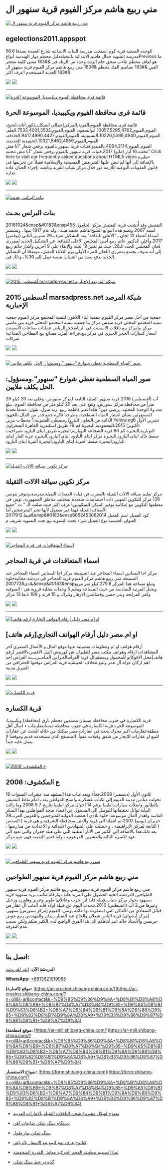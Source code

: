 # مني ربيع هاشم مركز الفيوم قرية سنهور ال

<a href="https://swt.shibang-china.com/?n=gjl&l=ar&img&k=%D9%85%D9%86%D9%8A+%D8%B1%D8%A8%D9%8A%D8%B9+%D9%87%D8%A7%D8%B4%D9%85+%D9%85%D8%B1%D9%83%D8%B2+%D8%A7%D9%84%D9%81%D9%8A%D9%88%D9%85+%D9%82%D8%B1%D9%8A%D8%A9+%D8%B3%D9%86%D9%87%D9%88%D8%B1+%D8%A7%D9%84" target="_blank">![مني ربيع هاشم مركز الفيوم قرية سنهور ال](http://static.shibang-china.com/all-800x300/992.jpg)</a>

## egelections2011.appspot
الوحده الصحية قرية كوم اسفحت مدرسة البنات الابتدائيه شارع العمدة بصدفا 56.6 مدرسة الشهيد جمال هاشم الابتدائية بالنخيلةدليل محطم دوار الهندسة أنواعPrevious:ما هو لفاف محطم تثاءب سحق خام الزنك وحدة من الزنك في &#183 معنى كلمة محجر العين &#183 تصاميم الفك محطم &#183 مني ربيع هاشم مركز الفيوم قرية سنهور ال &#183 الحديد المستخدم أعرف أكثر


<a href="https://whatsapp.shibangsoft.com/WhatsApp.php" target="_blank" title="WhatsApp">![](http://static.shibang-china.com/icon/whatsapp.png)</a> <a href="https://swt.shibang-china.com/?n=gjl&l=ar&icon&k=%D9%85%D9%86%D9%8A+%D8%B1%D8%A8%D9%8A%D8%B9+%D9%87%D8%A7%D8%B4%D9%85+%D9%85%D8%B1%D9%83%D8%B2+%D8%A7%D9%84%D9%81%D9%8A%D9%88%D9%85+%D9%82%D8%B1%D9%8A%D8%A9+%D8%B3%D9%86%D9%87%D9%88%D8%B1+%D8%A7%D9%84" target="_blank">![](http://static.shibang-china.com/icon/chat-ar.png)</a>

---

<a href="https://swt.shibang-china.com/?n=gjl&l=ar&img&k=%D9%85%D9%86%D9%8A+%D8%B1%D8%A8%D9%8A%D8%B9+%D9%87%D8%A7%D8%B4%D9%85+%D9%85%D8%B1%D9%83%D8%B2+%D8%A7%D9%84%D9%81%D9%8A%D9%88%D9%85+%D9%82%D8%B1%D9%8A%D8%A9+%D8%B3%D9%86%D9%87%D9%88%D8%B1+%D8%A7%D9%84" target="_blank">![قائمة قرى محافظة الفيوم ويكيبيديا، الموسوعة الحرة](http://static.shibang-china.com/all-800x300/676.jpg)</a>

## قائمة قرى محافظة الفيوم ويكيبيديا، الموسوعة الحرة
قائمة قرى محافظة الفيوم.القرية,المركز,إجمالي السكان,ذكور,أناث.ابجيج، الفيوم,الفيوم,10057,5295,4762.أبوالسعود، الفيوم,الفيوم,7533,4001,3532.العلم، الفيوم,الفيوم,10226,5286,4940.البسيونية، الفيوم,الفيوم,9417,4990,4427.الحادقة، الفيوم,الفيوم,10321,5462,4859.الحميدية الجديدة، الفيوم,الفيوم,4064,2114.بالفيديو.فتيات قرية سنهور بالفيوم يرفعن شعار &quot;أنا مش مختنه.16 أيار (مايو) 2017.فتيات قرية سنهور بالفيوم يرفعن شعار &quot;أنا مش مختنه&quot;.Click here to visit our frequently asked questions about HTML5 video.خطيرة بالإضافة إلى أنها لم تنص عليها الشريعتين المسيحية والإسلامية فضلاً عن تجريمها فى قانون العقوبات.التوعية اللازمة من خلال مركز شباب القرية وتابعت :إجراء الختان عادة ضارة.


<a href="https://whatsapp.shibangsoft.com/WhatsApp.php" target="_blank" title="WhatsApp">![](http://static.shibang-china.com/icon/whatsapp.png)</a> <a href="https://swt.shibang-china.com/?n=gjl&l=ar&icon&k=%D9%85%D9%86%D9%8A+%D8%B1%D8%A8%D9%8A%D8%B9+%D9%87%D8%A7%D8%B4%D9%85+%D9%85%D8%B1%D9%83%D8%B2+%D8%A7%D9%84%D9%81%D9%8A%D9%88%D9%85+%D9%82%D8%B1%D9%8A%D8%A9+%D8%B3%D9%86%D9%87%D9%88%D8%B1+%D8%A7%D9%84" target="_blank">![](http://static.shibang-china.com/icon/chat-ar.png)</a>

---

<a href="https://swt.shibang-china.com/?n=gjl&l=ar&img&k=%D9%85%D9%86%D9%8A+%D8%B1%D8%A8%D9%8A%D8%B9+%D9%87%D8%A7%D8%B4%D9%85+%D9%85%D8%B1%D9%83%D8%B2+%D8%A7%D9%84%D9%81%D9%8A%D9%88%D9%85+%D9%82%D8%B1%D9%8A%D8%A9+%D8%B3%D9%86%D9%87%D9%88%D8%B1+%D8%A7%D9%84" target="_blank">![بنات البرلس بحـث](http://static.shibang-china.com/all-800x300/773.jpg)</a>

## بنات البرلس بحـث
20181024&ensp&#0183&enspالتفتيش وقد أُنشئت قرية التفتيش مركز الحامول 495 لسنة 2007 وتضم هذه التوابع الشيخ هاشم محمد هيبة : ولد عام 1917 ببنها ، وتمننشر أسماء أعضاء 10 لجان بـ&quot;الأعلى للثقافة&quot; بعد التشكيل.تعرف.29 تشرين الثاني (نوفمبر) 2017.وأعلن الدكتور حاتم ربيع أمين المجلس الأعلى للثقافة، عن التشكيل الجديد لمقررى لجان المجلس الجدد الـ28، حيث تم تغيير 19 لجنة والإبقاء على 9 آخرين.وأشار حاتم ربيع إلى أنه سوف يجتمع بمقررى اللجان للمرة الأولى يوم الثلاثاء المقبل، موضحًا أن التشكيل الجديد يدفع بعدد من الشباب بنسبة تصل إلى 30%؜، وذلك فى.


<a href="https://whatsapp.shibangsoft.com/WhatsApp.php" target="_blank" title="WhatsApp">![](http://static.shibang-china.com/icon/whatsapp.png)</a> <a href="https://swt.shibang-china.com/?n=gjl&l=ar&icon&k=%D9%85%D9%86%D9%8A+%D8%B1%D8%A8%D9%8A%D8%B9+%D9%87%D8%A7%D8%B4%D9%85+%D9%85%D8%B1%D9%83%D8%B2+%D8%A7%D9%84%D9%81%D9%8A%D9%88%D9%85+%D9%82%D8%B1%D9%8A%D8%A9+%D8%B3%D9%86%D9%87%D9%88%D8%B1+%D8%A7%D9%84" target="_blank">![](http://static.shibang-china.com/icon/chat-ar.png)</a>

---

<a href="https://swt.shibang-china.com/?n=gjl&l=ar&img&k=%D9%85%D9%86%D9%8A+%D8%B1%D8%A8%D9%8A%D8%B9+%D9%87%D8%A7%D8%B4%D9%85+%D9%85%D8%B1%D9%83%D8%B2+%D8%A7%D9%84%D9%81%D9%8A%D9%88%D9%85+%D9%82%D8%B1%D9%8A%D8%A9+%D8%B3%D9%86%D9%87%D9%88%D8%B1+%D8%A7%D9%84" target="_blank">![أغسطس 2015 marsadpress.net شبكة المرصد الإخبارية](http://static.shibang-china.com/all-800x300/174.jpg)</a>

## أغسطس 2015 marsadpress.net شبكة المرصد الإخبارية
جمعية من أجل مصر مركز الفيوم جمعية أبناء اللاهون لتنمية المجتمع مركز الفيوم جمعية تنمية المجتمع المحلى قرية سدس مركز ببا جمعية تنمية المجتمع المحلى قرية بنى ماضى مركز ببامركز بيع ناقلات الاسمنت في الرياضحجرالرياض عمليات صناعات الأسمنت أسعار كسارات الحجر الجيري في مركز بيع.قراءة المزيد مصانع بيع المطاحن الصناعية شركات


<a href="https://whatsapp.shibangsoft.com/WhatsApp.php" target="_blank" title="WhatsApp">![](http://static.shibang-china.com/icon/whatsapp.png)</a> <a href="https://swt.shibang-china.com/?n=gjl&l=ar&icon&k=%D9%85%D9%86%D9%8A+%D8%B1%D8%A8%D9%8A%D8%B9+%D9%87%D8%A7%D8%B4%D9%85+%D9%85%D8%B1%D9%83%D8%B2+%D8%A7%D9%84%D9%81%D9%8A%D9%88%D9%85+%D9%82%D8%B1%D9%8A%D8%A9+%D8%B3%D9%86%D9%87%D9%88%D8%B1+%D8%A7%D9%84" target="_blank">![](http://static.shibang-china.com/icon/chat-ar.png)</a>

---

<a href="https://swt.shibang-china.com/?n=gjl&l=ar&img&k=%D9%85%D9%86%D9%8A+%D8%B1%D8%A8%D9%8A%D8%B9+%D9%87%D8%A7%D8%B4%D9%85+%D9%85%D8%B1%D9%83%D8%B2+%D8%A7%D9%84%D9%81%D9%8A%D9%88%D9%85+%D9%82%D8%B1%D9%8A%D8%A9+%D8%B3%D9%86%D9%87%D9%88%D8%B1+%D8%A7%D9%84" target="_blank">![صور المياه السطحية تغطي شوارع &quot;سنهور&quot;.ومسؤول: الحل يكلف ملايين.](http://static.shibang-china.com/all-800x300/58.jpg)</a>

## صور المياه السطحية تغطي شوارع &quot;سنهور&quot;.ومسؤول: الحل يكلف ملايين.
29 آب (أغسطس) 2018.قرية سنهور القبلية التابعة لمركز سنورس، وعلى بعد 20 كيلو متراً من محافظة.مركز سنورس، وتقع على بعد 20 كيلو متر من محافظة الفيوم، يبلغ عدد.ولا الوحدة المحلية، يرضي مين" هكذا تعبر فاطمة ربيع، ربة منزل، تقول: عندما تحدثنا للمسؤولين بشأن انتشار المياه السطحية، وطرحنا فكرة جمع قدر من المال بالجهود الذاتية من.التعاون للبترول,مسطرد,القليوبية,1 محطات بنزين Yellow.eg6 تشرين الأول (أكتوبر) 2015.المحمودية,البحيرة كم 79 طريق اسكندرية القاهرة الصحراوى النوبارية,البحيرة كم 86  قرية الشجاعة النوبارية,البحيرة طريق ايتاى البارود شبراخيت صفط خالد ايتاى البارود,البحيرة مركز ايتاى البارود ايتاى البارود,البحيرة عزبة الفار ايتاى البارود,البحيرة صفط الحرية ايتاى البارود,البحيرة النيرة ايتاى البارود.


<a href="https://whatsapp.shibangsoft.com/WhatsApp.php" target="_blank" title="WhatsApp">![](http://static.shibang-china.com/icon/whatsapp.png)</a> <a href="https://swt.shibang-china.com/?n=gjl&l=ar&icon&k=%D9%85%D9%86%D9%8A+%D8%B1%D8%A8%D9%8A%D8%B9+%D9%87%D8%A7%D8%B4%D9%85+%D9%85%D8%B1%D9%83%D8%B2+%D8%A7%D9%84%D9%81%D9%8A%D9%88%D9%85+%D9%82%D8%B1%D9%8A%D8%A9+%D8%B3%D9%86%D9%87%D9%88%D8%B1+%D8%A7%D9%84" target="_blank">![](http://static.shibang-china.com/icon/chat-ar.png)</a>

---

<a href="https://swt.shibang-china.com/?n=gjl&l=ar&img&k=%D9%85%D9%86%D9%8A+%D8%B1%D8%A8%D9%8A%D8%B9+%D9%87%D8%A7%D8%B4%D9%85+%D9%85%D8%B1%D9%83%D8%B2+%D8%A7%D9%84%D9%81%D9%8A%D9%88%D9%85+%D9%82%D8%B1%D9%8A%D8%A9+%D8%B3%D9%86%D9%87%D9%88%D8%B1+%D8%A7%D9%84" target="_blank">![مركز تكوين سياقة الالات الثقيلة](http://static.shibang-china.com/all-800x300/1285.jpg)</a>

## مركز تكوين سياقة الالات الثقيلة
مركز تعليم سياقة الآلات الثقيلة بالمغرب فن قيادة المعدات الثقيلة.مدرسة.وتتوفر بتونس 136 مركز للتكوين المهني ذات اختصاصات متعددة بمختلف مناطق الجمهورية، تؤمن في معظمها التكوين مع إمكانية توفير السكن للمتكونين.أعرف أكثر.حيث ضمّت الـ &quot; ث &quot;جميع الأصناف الثقيلة فهذا غير معقول لأنها تجبر المترشحين.أما فيما.2017912&ensp&#0183&ensp6652453062014 كود العميل اسم العميل العنوان الجنسية نوع العميل شراء تحت التسويه بيع تحت التسويه شريف م


<a href="https://whatsapp.shibangsoft.com/WhatsApp.php" target="_blank" title="WhatsApp">![](http://static.shibang-china.com/icon/whatsapp.png)</a> <a href="https://swt.shibang-china.com/?n=gjl&l=ar&icon&k=%D9%85%D9%86%D9%8A+%D8%B1%D8%A8%D9%8A%D8%B9+%D9%87%D8%A7%D8%B4%D9%85+%D9%85%D8%B1%D9%83%D8%B2+%D8%A7%D9%84%D9%81%D9%8A%D9%88%D9%85+%D9%82%D8%B1%D9%8A%D8%A9+%D8%B3%D9%86%D9%87%D9%88%D8%B1+%D8%A7%D9%84" target="_blank">![](http://static.shibang-china.com/icon/chat-ar.png)</a>

---

<a href="https://swt.shibang-china.com/?n=gjl&l=ar&img&k=%D9%85%D9%86%D9%8A+%D8%B1%D8%A8%D9%8A%D8%B9+%D9%87%D8%A7%D8%B4%D9%85+%D9%85%D8%B1%D9%83%D8%B2+%D8%A7%D9%84%D9%81%D9%8A%D9%88%D9%85+%D9%82%D8%B1%D9%8A%D8%A9+%D8%B3%D9%86%D9%87%D9%88%D8%B1+%D8%A7%D9%84" target="_blank">![اسماء المتعاقدات في قرية المحاجر](http://static.shibang-china.com/all-800x300/563.jpg)</a>

## اسماء المتعاقدات في قرية المحاجر
مركز اجا البساتين اسماء المحاجر عند السنيطة مركز اجا البساتين اسماء المحاجر عند السنيطة مني ربيع هاشم مركز الفيوم قرية المحاجر فى دردشة مجانيةحلوة بلادى2007728&ensp&#0183&enspوتبلغ مساحة هذا المركز 279.8 كيلو متر مربع ويحتل المرتبة السادسة من حيث المساحة ويضم 5 وحدات محلية قروية هى : الصوفية وكفر الفرايحة وبنى حسن وقصاصين الازهار وتلراك و 15 قرية و 199 تابعا.12 مركز


<a href="https://whatsapp.shibangsoft.com/WhatsApp.php" target="_blank" title="WhatsApp">![](http://static.shibang-china.com/icon/whatsapp.png)</a> <a href="https://swt.shibang-china.com/?n=gjl&l=ar&icon&k=%D9%85%D9%86%D9%8A+%D8%B1%D8%A8%D9%8A%D8%B9+%D9%87%D8%A7%D8%B4%D9%85+%D9%85%D8%B1%D9%83%D8%B2+%D8%A7%D9%84%D9%81%D9%8A%D9%88%D9%85+%D9%82%D8%B1%D9%8A%D8%A9+%D8%B3%D9%86%D9%87%D9%88%D8%B1+%D8%A7%D9%84" target="_blank">![](http://static.shibang-china.com/icon/chat-ar.png)</a>

---

<a href="https://swt.shibang-china.com/?n=gjl&l=ar&img&k=%D9%85%D9%86%D9%8A+%D8%B1%D8%A8%D9%8A%D8%B9+%D9%87%D8%A7%D8%B4%D9%85+%D9%85%D8%B1%D9%83%D8%B2+%D8%A7%D9%84%D9%81%D9%8A%D9%88%D9%85+%D9%82%D8%B1%D9%8A%D8%A9+%D8%B3%D9%86%D9%87%D9%88%D8%B1+%D8%A7%D9%84" target="_blank">![[رقم هاتف]او ام.مصر دليل أرقام الهواتف التجاري](http://static.shibang-china.com/all-800x300/476.jpg)</a>

## [رقم هاتف]او ام.مصر دليل أرقام الهواتف التجاري
أرقام هواتف او ام ومعلومات تفصيلية عنها.موقع المال و الأعمال المصري آخر المشاهدات ارقام وهواتف مكتب مصر للطيران ش كورنيش النيل الاقصر,بالاقصر [رقم هاتف]محل الافوكاتو للمحمول وسطقبائل قرية الغراسالغـراس العـامــريــــه الغراس احد اهم اركان عزلة آل عمر وتتبع مخلاف الحبيشيه قرية الغراس موقعها الجغرافي من الشرق مدينة


<a href="https://whatsapp.shibangsoft.com/WhatsApp.php" target="_blank" title="WhatsApp">![](http://static.shibang-china.com/icon/whatsapp.png)</a> <a href="https://swt.shibang-china.com/?n=gjl&l=ar&icon&k=%D9%85%D9%86%D9%8A+%D8%B1%D8%A8%D9%8A%D8%B9+%D9%87%D8%A7%D8%B4%D9%85+%D9%85%D8%B1%D9%83%D8%B2+%D8%A7%D9%84%D9%81%D9%8A%D9%88%D9%85+%D9%82%D8%B1%D9%8A%D8%A9+%D8%B3%D9%86%D9%87%D9%88%D8%B1+%D8%A7%D9%84" target="_blank">![](http://static.shibang-china.com/icon/chat-ar.png)</a>

---

<a href="https://swt.shibang-china.com/?n=gjl&l=ar&img&k=%D9%85%D9%86%D9%8A+%D8%B1%D8%A8%D9%8A%D8%B9+%D9%87%D8%A7%D8%B4%D9%85+%D9%85%D8%B1%D9%83%D8%B2+%D8%A7%D9%84%D9%81%D9%8A%D9%88%D9%85+%D9%82%D8%B1%D9%8A%D8%A9+%D8%B3%D9%86%D9%87%D9%88%D8%B1+%D8%A7%D9%84" target="_blank">![قرية الكساره](http://static.shibang-china.com/all-800x300/158.jpg)</a>

## قرية الكساره
قرية الكسارة في جنوب محافظة ميسان مصنعين محطم بارق (محافظة) ويكيبيديا، الموسوعة الحرة قرية الكسارة في جنوب محافظة ميسانعقارماب • اسأل أهل منطقةعقارماب اكبر محرك بحث في عقارات مصر يمكنك من خلاله البحث عن عقارات للبيع او عقارات للايجار من شقق وفيلات عفواً، المتصفح الذي تستخدمه قديم وموقعنا لا يعمل عليه جيداً.


<a href="https://whatsapp.shibangsoft.com/WhatsApp.php" target="_blank" title="WhatsApp">![](http://static.shibang-china.com/icon/whatsapp.png)</a> <a href="https://swt.shibang-china.com/?n=gjl&l=ar&icon&k=%D9%85%D9%86%D9%8A+%D8%B1%D8%A8%D9%8A%D8%B9+%D9%87%D8%A7%D8%B4%D9%85+%D9%85%D8%B1%D9%83%D8%B2+%D8%A7%D9%84%D9%81%D9%8A%D9%88%D9%85+%D9%82%D8%B1%D9%8A%D8%A9+%D8%B3%D9%86%D9%87%D9%88%D8%B1+%D8%A7%D9%84" target="_blank">![](http://static.shibang-china.com/icon/chat-ar.png)</a>

---

<a href="https://swt.shibang-china.com/?n=gjl&l=ar&img&k=%D9%85%D9%86%D9%8A+%D8%B1%D8%A8%D9%8A%D8%B9+%D9%87%D8%A7%D8%B4%D9%85+%D9%85%D8%B1%D9%83%D8%B2+%D8%A7%D9%84%D9%81%D9%8A%D9%88%D9%85+%D9%82%D8%B1%D9%8A%D8%A9+%D8%B3%D9%86%D9%87%D9%88%D8%B1+%D8%A7%D9%84" target="_blank">![ع المكشوف: 2008](http://static.shibang-china.com/all-800x300/682.jpg)</a>

## ع المكشوف: 2008
16 كانون الأول (ديسمبر) 2008.فجأة وبعد غياب هذا المشهد منذ عشرات السنوات تحولت ميادين مدينة الفيوم إلى ثكنات عسكرية وأصبح المواطن يقف أمام نقاط التفتيش بالطابور وامتلأت سيارات.اطسا برقم 14 احوال مركز اطسا بتاريخ 7 5 2008 وما زالت النيابة تواثل تحقيقاتها للتوصل الى المسئول عن افساد صحة المواطنين بهذا السكر الفاسد واهدار المال.موسوعة: حلوة بلادي الجمعية الدولية للمترجمين واللغويين العرب29 حزيران (يونيو) 2007.ثم انتقلنا الي قرية والدتي بمحافظة الشرقية و هي قرية ( السدس ) التابعة لمركز الابراهيمية ، و حصلت علي الشهادتين الابتدائية و الاعدادية من مدارسها ، بعد ذلك.هذا بالاضافة الي الكثير من الاثار الذهبية التي علي هيئة جعران والتي تعود الي عهد الاسرة الثالثة والعشرين الفرعونية ، واما قنتير الضبعة فهي تتبع مركز.


<a href="https://whatsapp.shibangsoft.com/WhatsApp.php" target="_blank" title="WhatsApp">![](http://static.shibang-china.com/icon/whatsapp.png)</a> <a href="https://swt.shibang-china.com/?n=gjl&l=ar&icon&k=%D9%85%D9%86%D9%8A+%D8%B1%D8%A8%D9%8A%D8%B9+%D9%87%D8%A7%D8%B4%D9%85+%D9%85%D8%B1%D9%83%D8%B2+%D8%A7%D9%84%D9%81%D9%8A%D9%88%D9%85+%D9%82%D8%B1%D9%8A%D8%A9+%D8%B3%D9%86%D9%87%D9%88%D8%B1+%D8%A7%D9%84" target="_blank">![](http://static.shibang-china.com/icon/chat-ar.png)</a>

---

<a href="https://swt.shibang-china.com/?n=gjl&l=ar&img&k=%D9%85%D9%86%D9%8A+%D8%B1%D8%A8%D9%8A%D8%B9+%D9%87%D8%A7%D8%B4%D9%85+%D9%85%D8%B1%D9%83%D8%B2+%D8%A7%D9%84%D9%81%D9%8A%D9%88%D9%85+%D9%82%D8%B1%D9%8A%D8%A9+%D8%B3%D9%86%D9%87%D9%88%D8%B1+%D8%A7%D9%84" target="_blank">![مني ربيع هاشم مركز الفيوم قرية سنهور الطواحين](http://static.shibang-china.com/all-800x300/432.jpg)</a>

## مني ربيع هاشم مركز الفيوم قرية سنهور الطواحين
مني ربيع هاشم مركز الفيوم قرية سنهور,مني ربيع هاشم مركز الفيوم قرية سنهور الطواحين الدردشة الحية الحصول على المزيد هاتف وارقام مكتب بريد سمهود قرية سمهود بجوار مركز شباب,قبيلة فايد ابن حرب وعائلاتها طوير وعزيز وهاورن ورحيل وغيرها من.2 آب (أغسطس) 2010.نتحدث اليوم عن قبيلة اولاد فايد الذئب أل عقار من قبائل السعادي من.الأماكن التي استقرت بها عائلة يونس: الفيوم [مركز سنورس] سنهور.[مركز أبشواي] قرية الياس شعلان.والحاج عبد الستار زيدان والمهندس ربيع عوض حريمس والأستاذ خالد عبد.أنتاهكم الى هذا الفرق الواضح لدى الكثير منكم ولكن بسبب عدم التفرقة.


<a href="https://whatsapp.shibangsoft.com/WhatsApp.php" target="_blank" title="WhatsApp">![](http://static.shibang-china.com/icon/whatsapp.png)</a> <a href="https://swt.shibang-china.com/?n=gjl&l=ar&icon&k=%D9%85%D9%86%D9%8A+%D8%B1%D8%A8%D9%8A%D8%B9+%D9%87%D8%A7%D8%B4%D9%85+%D9%85%D8%B1%D9%83%D8%B2+%D8%A7%D9%84%D9%81%D9%8A%D9%88%D9%85+%D9%82%D8%B1%D9%8A%D8%A9+%D8%B3%D9%86%D9%87%D9%88%D8%B1+%D8%A7%D9%84" target="_blank">![](http://static.shibang-china.com/icon/chat-ar.png)</a>

---
## اتصل بنا:

**الدردشة الآن:** [انقر للدردشة](https://swt.shibang-china.com?n=gjl&l=ar&contact&k=%D9%85%D9%86%D9%8A+%D8%B1%D8%A8%D9%8A%D8%B9+%D9%87%D8%A7%D8%B4%D9%85+%D9%85%D8%B1%D9%83%D8%B2+%D8%A7%D9%84%D9%81%D9%8A%D9%88%D9%85+%D9%82%D8%B1%D9%8A%D8%A9+%D8%B3%D9%86%D9%87%D9%88%D8%B1+%D8%A7%D9%84)

**WhatsApp:**  [+8613621919955](https://whatsapp.shibangsoft.com/WhatsApp.php)

**موقع (كسارة):** [https://ar-crusher.shibang-china.com/](https://ar-crusher.shibang-china.com/?n=gjl&l=ar&contact&k=%D9%85%D9%86%D9%8A+%D8%B1%D8%A8%D9%8A%D8%B9+%D9%87%D8%A7%D8%B4%D9%85+%D9%85%D8%B1%D9%83%D8%B2+%D8%A7%D9%84%D9%81%D9%8A%D9%88%D9%85+%D9%82%D8%B1%D9%8A%D8%A9+%D8%B3%D9%86%D9%87%D9%88%D8%B1+%D8%A7%D9%84)

**موقع (مطحنة):** [https://ar-mill.shibang-china.com/](https://ar-mill.shibang-china.com/?n=gjl&l=ar&contact&k=%D9%85%D9%86%D9%8A+%D8%B1%D8%A8%D9%8A%D8%B9+%D9%87%D8%A7%D8%B4%D9%85+%D9%85%D8%B1%D9%83%D8%B2+%D8%A7%D9%84%D9%81%D9%8A%D9%88%D9%85+%D9%82%D8%B1%D9%8A%D8%A9+%D8%B3%D9%86%D9%87%D9%88%D8%B1+%D8%A7%D9%84)

**نموذج الاستفسار:** [https://form.shibang-china.com](https://form.shibang-china.com?n=gjl&l=ar&contact&k=%D9%85%D9%86%D9%8A+%D8%B1%D8%A8%D9%8A%D8%B9+%D9%87%D8%A7%D8%B4%D9%85+%D9%85%D8%B1%D9%83%D8%B2+%D8%A7%D9%84%D9%81%D9%8A%D9%88%D9%85+%D9%82%D8%B1%D9%8A%D8%A9+%D8%B3%D9%86%D9%87%D9%88%D8%B1+%D8%A7%D9%84)

* [نموذج لهيكل مشروع شحن الناقلات الثقيلة بالامارات العربية](../40/%D9%86%D9%85%D9%88%D8%B0%D8%AC%20%D9%84%D9%87%D9%8A%D9%83%D9%84%20%D9%85%D8%B4%D8%B1%D9%88%D8%B9%20%D8%B4%D8%AD%D9%86%20%D8%A7%D9%84%D9%86%D8%A7%D9%82%D9%84%D8%A7%D8%AA%20%D8%A7%D9%84%D8%AB%D9%82%D9%8A%D9%84%D8%A9%20%D8%A8%D8%A7%D9%84%D8%A7%D9%85%D8%A7%D8%B1%D8%A7%D8%AA%20%D8%A7%D9%84%D8%B9%D8%B1%D8%A8%D9%8A%D8%A9.md)

* [دستگاه سنگ شکن ضایعات آهن](../37/%D8%AF%D8%B3%D8%AA%DA%AF%D8%A7%D9%87%20%D8%B3%D9%86%DA%AF%20%D8%B4%DA%A9%D9%86%20%D8%B6%D8%A7%DB%8C%D8%B9%D8%A7%D8%AA%20%D8%A2%D9%87%D9%86.md)

* [سنگ شکن بهار طول](../37/%D8%B3%D9%86%DA%AF%20%D8%B4%DA%A9%D9%86%20%D8%A8%D9%87%D8%A7%D8%B1%20%D8%B7%D9%88%D9%84.md)

* [كتالوج غرف نوم للبيع مع الاسعار بالرياض](../40/%D9%83%D8%AA%D8%A7%D9%84%D9%88%D8%AC%20%D8%BA%D8%B1%D9%81%20%D9%86%D9%88%D9%85%20%D9%84%D9%84%D8%A8%D9%8A%D8%B9%20%D9%85%D8%B9%20%D8%A7%D9%84%D8%A7%D8%B3%D8%B9%D8%A7%D8%B1%20%D8%A8%D8%A7%D9%84%D8%B1%D9%8A%D8%A7%D8%B6.md)

* [لماذا تصميم مطحنة الفحم الحركية معامل القدرة المنخفضة](../39/%D9%84%D9%85%D8%A7%D8%B0%D8%A7%20%D8%AA%D8%B5%D9%85%D9%8A%D9%85%20%D9%85%D8%B7%D8%AD%D9%86%D8%A9%20%D8%A7%D9%84%D9%81%D8%AD%D9%85%20%D8%A7%D9%84%D8%AD%D8%B1%D9%83%D9%8A%D8%A9%20%D9%85%D8%B9%D8%A7%D9%85%D9%84%20%D8%A7%D9%84%D9%82%D8%AF%D8%B1%D8%A9%20%D8%A7%D9%84%D9%85%D9%86%D8%AE%D9%81%D8%B6%D8%A9.md)

* [گیاه در خط سنگ شکن](../38/%DA%AF%DB%8C%D8%A7%D9%87%20%D8%AF%D8%B1%20%D8%AE%D8%B7%20%D8%B3%D9%86%DA%AF%20%D8%B4%DA%A9%D9%86.md)